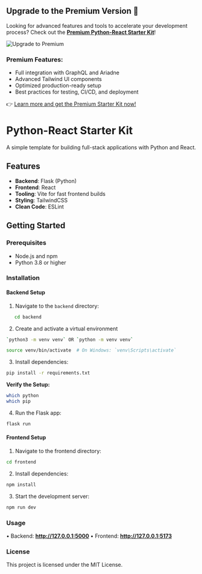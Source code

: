 ## Upgrade to the Premium Version 🚀

Looking for advanced features and tools to accelerate your development process? Check out the **[Premium Python-React Starter Kit](https://github.com/ZoeFaithHall/Premium-Python-React-Starter-Kit)**!

![Upgrade to Premium]([link-to-banner-image](https://github.com/ZoeFaithHall/README/blob/77e1cd1aa36be36f8a2ba037eaad58c55d30061d/Premium-Python-React-Starter-Kit.png))

### Premium Features:
- Full integration with GraphQL and Ariadne
- Advanced Tailwind UI components
- Optimized production-ready setup
- Best practices for testing, CI/CD, and deployment

👉 [Learn more and get the Premium Starter Kit now!](https://github.com/ZoeFaithHall/Premium-Python-React-Starter-Kit)

# Python-React Starter Kit

A simple template for building full-stack applications with Python and React.

## Features

- **Backend**: Flask (Python)
- **Frontend**: React
- **Tooling**: Vite for fast frontend builds
- **Styling**: TailwindCSS
- **Clean Code**: ESLint

## Getting Started

### Prerequisites

- Node.js and npm
- Python 3.8 or higher

### Installation

#### Backend Setup

1. Navigate to the `backend` directory:

```bash
   cd backend
```

2. Create and activate a virtual environment

```bash
`python3 -m venv venv` OR `python -m venv venv`

source venv/bin/activate  # On Windows: `venv\Scripts\activate`
```

3. Install dependencies:

```bash
pip install -r requirements.txt
```

**Verify the Setup:**

```bash
which python
which pip
```

4. Run the Flask app:

```bash
flask run
```

#### Frontend Setup

1. Navigate to the frontend directory:

```bash
cd frontend
```

2. Install dependencies:

```bash
npm install
```

3. Start the development server:

```bash
npm run dev
```

### Usage

 • Backend: **<http://127.0.0.1:5000>**
 • Frontend: **<http://127.0.0.1:5173>**

### License

This project is licensed under the MIT License.

